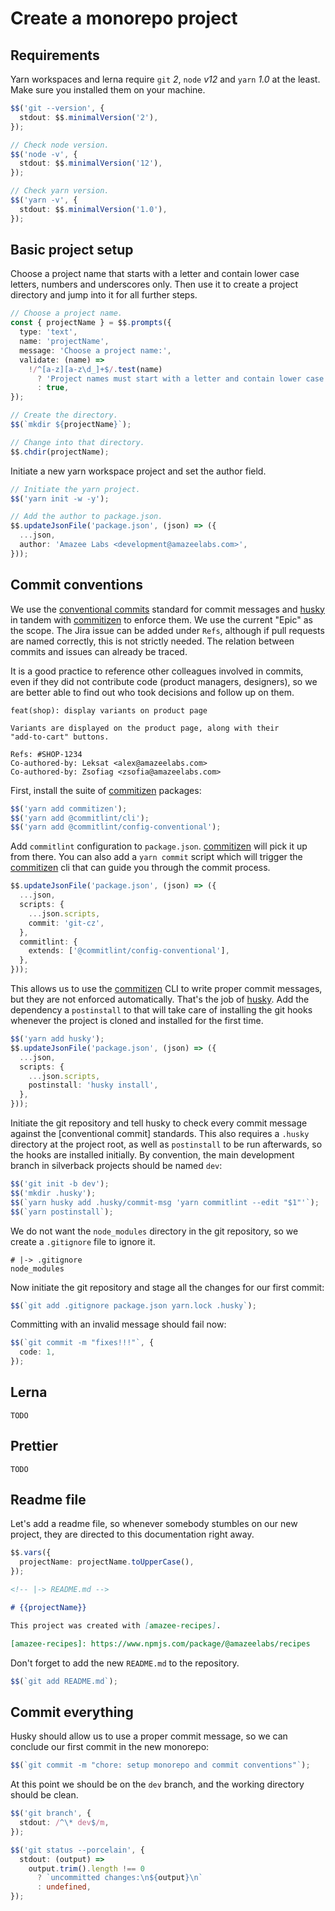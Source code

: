 # Create a monorepo project

## Requirements

Yarn workspaces and lerna require `git` _2_, `node` _v12_ and `yarn` _1.0_ at
the least. Make sure you installed them on your machine.

```typescript
$$('git --version', {
  stdout: $$.minimalVersion('2'),
});

// Check node version.
$$('node -v', {
  stdout: $$.minimalVersion('12'),
});

// Check yarn version.
$$('yarn -v', {
  stdout: $$.minimalVersion('1.0'),
});
```

## Basic project setup

Choose a project name that starts with a letter and contain lower case letters,
numbers and underscores only. Then use it to create a project directory and jump
into it for all further steps.

```typescript
// Choose a project name.
const { projectName } = $$.prompts({
  type: 'text',
  name: 'projectName',
  message: 'Choose a project name:',
  validate: (name) =>
    !/^[a-z][a-z\d_]+$/.test(name)
      ? 'Project names must start with a letter and contain lower case letters, numbers and underscores only.'
      : true,
});

// Create the directory.
$$(`mkdir ${projectName}`);

// Change into that directory.
$$.chdir(projectName);
```

Initiate a new yarn workspace project and set the author field.

```typescript
// Initiate the yarn project.
$$('yarn init -w -y');

// Add the author to package.json.
$$.updateJsonFile('package.json', (json) => ({
  ...json,
  author: 'Amazee Labs <development@amazeelabs.com>',
}));
```

## Commit conventions

We use the [conventional commits] standard for commit messages and [husky] in
tandem with [commitizen] to enforce them. We use the current "Epic" as the
scope. The Jira issue can be added under `Refs`, although if pull requests are
named correctly, this is not strictly needed. The relation between commits and
issues can already be traced.

It is a good practice to reference other colleagues involved in commits, even if
they did not contribute code (product managers, designers), so we are better
able to find out who took decisions and follow up on them.

    feat(shop): display variants on product page

    Variants are displayed on the product page, along with their
    "add-to-cart" buttons.

    Refs: #SHOP-1234
    Co-authored-by: Leksat <alex@amazeelabs.com>
    Co-authored-by: Zsofiag <zsofia@amazeelabs.com>

[conventional commits]: https://www.conventionalcommits.org/en/v1.0.0/
[husky]: https://www.npmjs.com/package/husky
[commitizen]: https://www.npmjs.com/package/commitizen

First, install the suite of [commitizen] packages:

```typescript
$$('yarn add commitizen');
$$('yarn add @commitlint/cli');
$$('yarn add @commitlint/config-conventional');
```

Add `commitlint` configuration to `package.json`. [commitizen] will pick it up
from there. You can also add a `yarn commit` script which will trigger the
[commitizen] cli that can guide you through the commit process.

```typescript
$$.updateJsonFile('package.json', (json) => ({
  ...json,
  scripts: {
    ...json.scripts,
    commit: 'git-cz',
  },
  commitlint: {
    extends: ['@commitlint/config-conventional'],
  },
}));
```

This allows us to use the [commitizen] CLI to write proper commit messages, but
they are not enforced automatically. That's the job of [husky]. Add the
dependency a `postinstall` to that will take care of installing the git hooks
whenever the project is cloned and installed for the first time.

```typescript
$$('yarn add husky');
$$.updateJsonFile('package.json', (json) => ({
  ...json,
  scripts: {
    ...json.scripts,
    postinstall: 'husky install',
  },
}));
```

Initiate the git repository and tell husky to check every commit message against
the [conventional commit] standards. This also requires a `.husky` directory at
the project root, as well as `postinstall` to be run afterwards, so the hooks
are installed initially. By convention, the main development branch in
silverback projects should be named `dev`:

```typescript
$$('git init -b dev');
$$('mkdir .husky');
$$(`yarn husky add .husky/commit-msg 'yarn commitlint --edit "$1"'`);
$$(`yarn postinstall`);
```

We do not want the `node_modules` directory in the git repository, so we create
a `.gitignore` file to ignore it.

```ignore
# |-> .gitignore
node_modules
```

Now initiate the git repository and stage all the changes for our first commit:

```typescript
$$(`git add .gitignore package.json yarn.lock .husky`);
```

Committing with an invalid message should fail now:

```typescript
$$(`git commit -m "fixes!!!"`, {
  code: 1,
});
```

## Lerna

    TODO

## Prettier

    TODO

## Readme file

Let's add a readme file, so whenever somebody stumbles on our new project, they
are directed to this documentation right away.

```typescript
$$.vars({
  projectName: projectName.toUpperCase(),
});
```

```markdown
<!-- |-> README.md -->

# {{projectName}}

This project was created with [amazee-recipes].

[amazee-recipes]: https://www.npmjs.com/package/@amazeelabs/recipes
```

Don't forget to add the new `README.md` to the repository.

```typescript
$$(`git add README.md`);
```

## Commit everything

Husky should allow us to use a proper commit message, so we can conclude our
first commit in the new monorepo:

```typescript
$$(`git commit -m "chore: setup monorepo and commit conventions"`);
```

At this point we should be on the `dev` branch, and the working directory should
be clean.

```typescript
$$('git branch', {
  stdout: /^\* dev$/m,
});

$$('git status --porcelain', {
  stdout: (output) =>
    output.trim().length !== 0
      ? `uncommitted changes:\n${output}\n`
      : undefined,
});
```
